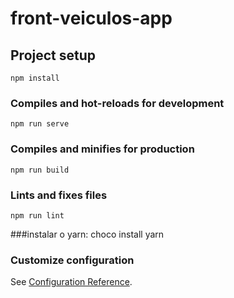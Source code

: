 # front-veiculos-app

## Project setup
```
npm install
```

### Compiles and hot-reloads for development
```
npm run serve
```

### Compiles and minifies for production
```
npm run build
```

### Lints and fixes files
```
npm run lint
```
###instalar o yarn: 
choco install yarn

### Customize configuration
See [Configuration Reference](https://cli.vuejs.org/config/).
